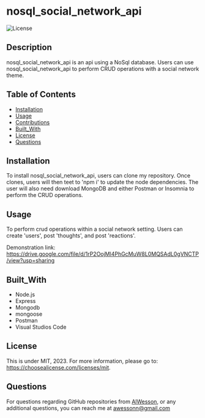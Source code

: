 # nosql_social_network_api

  ![License](https://img.shields.io/badge/license-MIT-yellow.svg)

  ## Description

  nosql_social_network_api is an api using a NoSql database. Users can use nosql_social_network_api to perform CRUD operations with a social network theme.
  
  
  ## Table of Contents
  - [Installation](#Installation)
  - [Usage](#Usage)
  - [Contributions](#Contributions)
  - [Built_With](#Built_With)
  - [License](#License)
  - [Questions](#Questions)

  ## Installation

  To install nosql_social_network_api, users can clone my repository. Once clones, users will then teet to 'npm i' to update the node dependencies. The user will also need download MongoDB and either Postman or Insomnia to perform the CRUD operations.
  
  ## Usage

  To perform crud operations within a social network setting. Users can create 'users', post 'thoughts', and post 'reactions'.
  
  Demonstration link: https://drive.google.com/file/d/1rP2OojMl4PhGcMuW8L0MQSAdL0gVNCTP/view?usp=sharing

  ## Built_With

  - Node.js
  - Express
  - Mongodb
  - mongoose
  - Postman
  - Visual Studios Code
  
  ## License

  This is under MIT, 2023. For more information, please go to: https://choosealicense.com/licenses/mit.

  

  ## Questions 

  For questions regarding GitHub repositories from [AlWesson](https://github.com/AlWesson), or any additional questions, you can reach me at awessonn@gmail.com